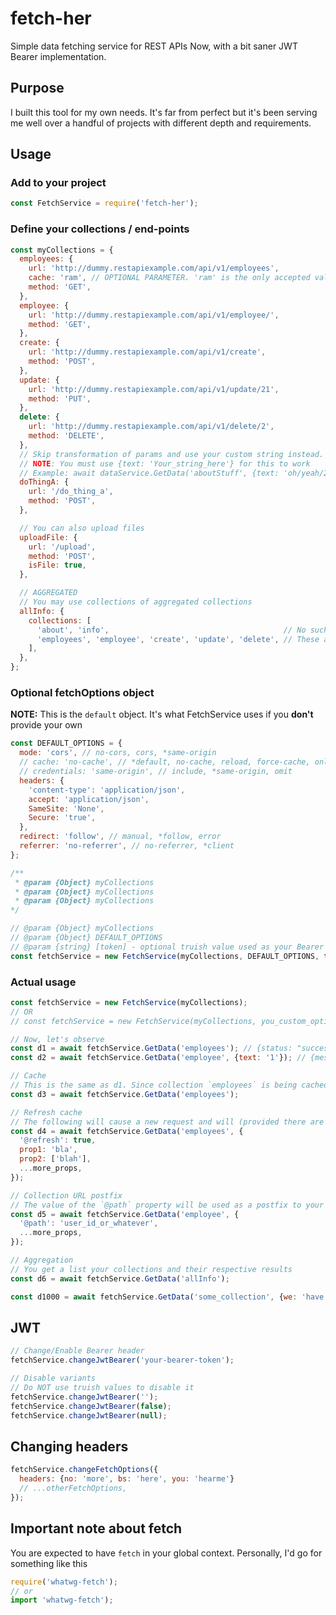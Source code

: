 # fetch-her
Simple data fetching service for REST APIs
Now, with a bit saner JWT Bearer implementation.

## Purpose
I built this tool for my own needs. It's far from perfect but it's been serving me well over a handful of projects with different depth and requirements.

## Usage

### Add to your project
```javascript
const FetchService = require('fetch-her');
```

### Define your collections / end-points
```javascript
const myCollections = {
  employees: {
    url: 'http://dummy.restapiexample.com/api/v1/employees',
    cache: 'ram', // OPTIONAL PARAMETER. 'ram' is the only accepted value at this time
    method: 'GET',
  },
  employee: {
    url: 'http://dummy.restapiexample.com/api/v1/employee/',
    method: 'GET',
  },
  create: {
    url: 'http://dummy.restapiexample.com/api/v1/create',
    method: 'POST',
  },
  update: {
    url: 'http://dummy.restapiexample.com/api/v1/update/21',
    method: 'PUT',
  },
  delete: {
    url: 'http://dummy.restapiexample.com/api/v1/delete/2',
    method: 'DELETE',
  },
  // Skip transformation of params and use your custom string instead.
  // NOTE: You must use {text: 'Your_string_here'} for this to work
  // Example: await dataService.GetData('aboutStuff', {text: 'oh/yeah/215'})
  doThingA: {
    url: '/do_thing_a',
    method: 'POST',
  },

  // You can also upload files
  uploadFile: {
    url: '/upload',
    method: 'POST',
    isFile: true,
  },

  // AGGREGATED
  // You may use collections of aggregated collections
  allInfo: {
    collections: [
      'about', 'info',                                       // No such collections. Someone forgot them here...
      'employees', 'employee', 'create', 'update', 'delete', // These are real ones
    ],
  },
};
```

### Optional fetchOptions object
**NOTE:** This is the `default` object. It's what FetchService uses if you **don't** provide your own
```javascript
const DEFAULT_OPTIONS = {
  mode: 'cors', // no-cors, cors, *same-origin
  // cache: 'no-cache', // *default, no-cache, reload, force-cache, only-if-cached
  // credentials: 'same-origin', // include, *same-origin, omit
  headers: {
    'content-type': 'application/json',
    accept: 'application/json',
    SameSite: 'None',
    Secure: 'true',
  },
  redirect: 'follow', // manual, *follow, error
  referrer: 'no-referrer', // no-referrer, *client
};

/**
 * @param {Object} myCollections
 * @param {Object} myCollections
 * @param {Object} myCollections
*/

// @param {Object} myCollections
// @param {Object} DEFAULT_OPTIONS
// @param {string} [token] - optional truish value used as your Bearer token in the headers
const fetchService = new FetchService(myCollections, DEFAULT_OPTIONS, token);
```

### Actual usage
```javascript
const fetchService = new FetchService(myCollections);
// OR
// const fetchService = new FetchService(myCollections, you_custom_options_object);

// Now, let's observe
const d1 = await fetchService.GetData('employees'); // {status: "success", data: Array(24)}
const d2 = await fetchService.GetData('employee', {text: '1'}); // {message: "Oops! someting issue found to fetch record.", error: 1, data: null}

// Cache
// This is the same as d1. Since collection `employees` is being cached (look at its definition up there), no second request is being initiated
const d3 = await fetchService.GetData('employees');

// Refresh cache
// The following will cause a new request and will (provided there are no errors) refresh the cache itself
const d4 = await fetchService.GetData('employees', {
  '@refresh': true,
  prop1: 'bla',
  prop2: ['blah'],
  ...more_props,
});

// Collection URL postfix
// The value of the `@path` property will be used as a postfix to your `collection.url`
const d5 = await fetchService.GetData('employee', {
  '@path': 'user_id_or_whatever',
  ...more_props,
});

// Aggregation
// You get a list your collections and their respective results
const d6 = await fetchService.GetData('allInfo');

const d1000 = await fetchService.GetData('some_collection', {we: 'have', many: 'params'});
```

## JWT
```javascript
// Change/Enable Bearer header
fetchService.changeJwtBearer('your-bearer-token');

// Disable variants
// Do NOT use truish values to disable it
fetchService.changeJwtBearer('');
fetchService.changeJwtBearer(false);
fetchService.changeJwtBearer(null);
```

## Changing headers
```javascript
fetchService.changeFetchOptions({
  headers: {no: 'more', bs: 'here', you: 'hearme'}
  // ...otherFetchOptions,
});
```

## Important note about fetch
You are expected to have `fetch` in your global context.
Personally, I'd go for something like this

```javascript
require('whatwg-fetch');
// or
import 'whatwg-fetch');
```
